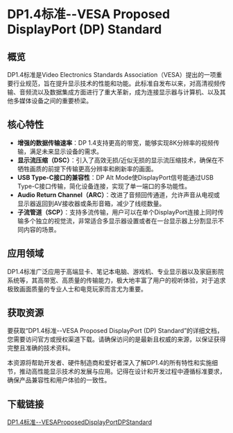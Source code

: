 # DP1.4标准--VESA Proposed DisplayPort (DP) Standard

## 概览

DP1.4标准是Video Electronics Standards Association（VESA）提出的一项重要行业规范，旨在提升显示技术的性能和功能。此标准自发布以来，对高清视频传输、音频流以及数据集成方面进行了重大革新，成为连接显示器与计算机、以及其他多媒体设备之间的重要桥梁。

## 核心特性

- **增强的数据传输速率**：DP 1.4支持更高的带宽，能够实现8K分辨率的视频传输，满足未来显示设备的需求。
- **显示流压缩（DSC）**：引入了高效无损/近似无损的显示流压缩技术，确保在不牺牲画质的前提下传输更高分辨率和刷新率的画面。
- **USB Type-C接口的兼容性**：DP Alt Mode使DisplayPort信号能通过USB Type-C接口传输，简化设备连接，实现了单一端口的多功能性。
- **Audio Return Channel（ARC）**：改进了音频回传通道，允许声音从电视或显示器返回到AV接收器或条形音箱，减少了线缆数量。
- **子流管道（SCP）**：支持多流传输，用户可以在单个DisplayPort连接上同时传输多个独立的视觉流，非常适合多显示器设置或者在一台显示器上分割显示不同内容的场景。

## 应用领域

DP1.4标准广泛应用于高端显卡、笔记本电脑、游戏机、专业显示器以及家庭影院系统等，其高带宽、高质量的传输能力，极大地丰富了用户的视听体验，对于追求极致画面质量的专业人士和电竞玩家而言尤为重要。

## 获取资源

要获取“DP1.4标准--VESA Proposed DisplayPort (DP) Standard”的详细文档，您需要访问官方或授权渠道下载。请确保访问的是最新且权威的来源，以保证获得完整且准确的技术资料。

本资源将帮助开发者、硬件制造商和爱好者深入了解DP1.4的所有特性和实施细节，推动高性能显示技术的发展与应用。记得在设计和开发过程中遵循标准要求，确保产品兼容性和用户体验的一致性。

## 下载链接

[DP1.4标准--VESAProposedDisplayPortDPStandard](https://pan.quark.cn/s/b29dd179bfc8)